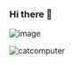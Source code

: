 ### Hi there 👋

![image](https://user-images.githubusercontent.com/78032924/111181267-177ffe80-85ae-11eb-8700-6b837cf71472.png)


<!--
**ahidayati/ahidayati** is a ✨ _special_ ✨ repository because its `README.md` (this file) appears on your GitHub profile.

Here are some ideas to get you started:

- 🔭 I’m currently working on ...
- 🌱 I’m currently learning ...
- 👯 I’m looking to collaborate on ...
- 🤔 I’m looking for help with ...
- 💬 Ask me about ...
- 📫 How to reach me: ...
- 😄 Pronouns: ...
- ⚡ Fun fact: ...
-->
![catcomputer](https://user-images.githubusercontent.com/78032924/111120570-ca7b3880-856b-11eb-8401-744a66087653.gif)
